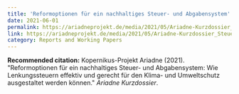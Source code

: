 ```yaml
---
title: 'Reformoptionen für ein nachhaltiges Steuer- und Abgabensystem'
date: 2021-06-01
permalink: https://ariadneprojekt.de/media/2021/05/Ariadne-Kurzdossier_Steuerreform_Juni2021.pdf
link: https://ariadneprojekt.de/media/2021/05/Ariadne-Kurzdossier_Steuerreform_Juni2021.pdf
category: Reports and Working Papers
---
```


**Recommended citation:**
Kopernikus-Projekt Ariadne (2021). &quot;Reformoptionen für ein nachhaltiges Steuer- und Abgabensystem: Wie Lenkungssteuern effektiv und gerecht für den Klima- und Umweltschutz ausgestaltet werden können.&quot; <i>Ariadne Kurzdossier</i>.